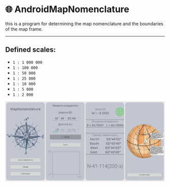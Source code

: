 # :globe_with_meridians: AndroidMapNomenclature
 this is a program for determining the map nomenclature and the boundaries of the map frame.
   ____
  ## Defined scales:
  - `1 : 1 000 000`
  - `1 : 100 000`
  - `1 : 50 000`
  - `1 : 25 000`
  - `1 : 10 000`
  - `1 : 5 000`
  - `1 : 2 000`
 
  ![Alt-текст](https://github.com/AlSergachev/AndroidMapNomenclature/blob/main/img.png "Скрин")
